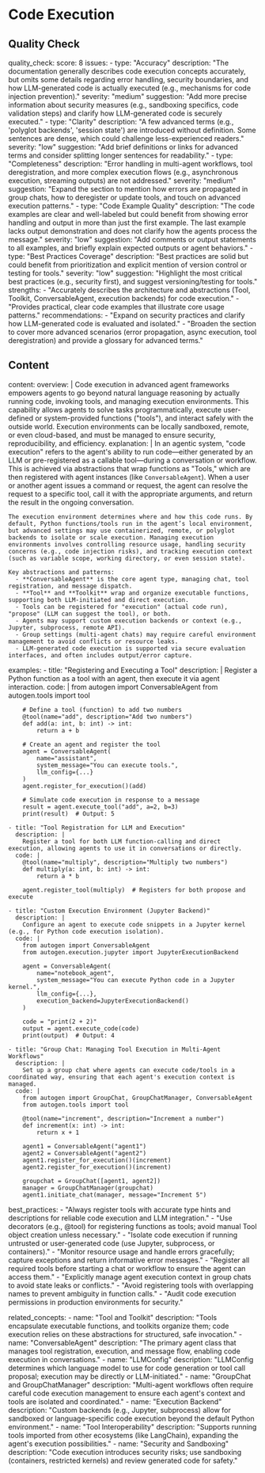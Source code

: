 # Code Execution


## Quality Check

quality_check:
  score: 8
  issues:
    - type: "Accuracy"
      description: "The documentation generally describes code execution concepts accurately, but omits some details regarding error handling, security boundaries, and how LLM-generated code is actually executed (e.g., mechanisms for code injection prevention)."
      severity: "medium"
      suggestion: "Add more precise information about security measures (e.g., sandboxing specifics, code validation steps) and clarify how LLM-generated code is securely executed."
    - type: "Clarity"
      description: "A few advanced terms (e.g., 'polyglot backends', 'session state') are introduced without definition. Some sentences are dense, which could challenge less-experienced readers."
      severity: "low"
      suggestion: "Add brief definitions or links for advanced terms and consider splitting longer sentences for readability."
    - type: "Completeness"
      description: "Error handling in multi-agent workflows, tool deregistration, and more complex execution flows (e.g., asynchronous execution, streaming outputs) are not addressed."
      severity: "medium"
      suggestion: "Expand the section to mention how errors are propagated in group chats, how to deregister or update tools, and touch on advanced execution patterns."
    - type: "Code Example Quality"
      description: "The code examples are clear and well-labeled but could benefit from showing error handling and output in more than just the first example. The last example lacks output demonstration and does not clarify how the agents process the message."
      severity: "low"
      suggestion: "Add comments or output statements to all examples, and briefly explain expected outputs or agent behaviors."
    - type: "Best Practices Coverage"
      description: "Best practices are solid but could benefit from prioritization and explicit mention of version control or testing for tools."
      severity: "low"
      suggestion: "Highlight the most critical best practices (e.g., security first), and suggest versioning/testing for tools."
  strengths:
    - "Accurately describes the architecture and abstractions (Tool, Toolkit, ConversableAgent, execution backends) for code execution."
    - "Provides practical, clear code examples that illustrate core usage patterns."
  recommendations:
    - "Expand on security practices and clarify how LLM-generated code is evaluated and isolated."
    - "Broaden the section to cover more advanced scenarios (error propagation, async execution, tool deregistration) and provide a glossary for advanced terms."


## Content

content:
  overview: |
    Code execution in advanced agent frameworks empowers agents to go beyond natural language reasoning by actually running code, invoking tools, and managing execution environments. This capability allows agents to solve tasks programmatically, execute user-defined or system-provided functions ("tools"), and interact safely with the outside world. Execution environments can be locally sandboxed, remote, or even cloud-based, and must be managed to ensure security, reproducibility, and efficiency.
  explanation: |
    In an agentic system, "code execution" refers to the agent's ability to run code—either generated by an LLM or pre-registered as a callable tool—during a conversation or workflow. This is achieved via abstractions that wrap functions as "Tools," which are then registered with agent instances (like `ConversableAgent`). When a user or another agent issues a command or request, the agent can resolve the request to a specific tool, call it with the appropriate arguments, and return the result in the ongoing conversation.

    The execution environment determines where and how this code runs. By default, Python functions/tools run in the agent’s local environment, but advanced settings may use containerized, remote, or polyglot backends to isolate or scale execution. Managing execution environments involves controlling resource usage, handling security concerns (e.g., code injection risks), and tracking execution context (such as variable scope, working directory, or even session state).

    Key abstractions and patterns:
      - **ConversableAgent** is the core agent type, managing chat, tool registration, and message dispatch.
      - **Tool** and **Toolkit** wrap and organize executable functions, supporting both LLM-initiated and direct execution.
      - Tools can be registered for "execution" (actual code run), "propose" (LLM can suggest the tool), or both.
      - Agents may support custom execution backends or context (e.g., Jupyter, subprocess, remote API).
      - Group settings (multi-agent chats) may require careful environment management to avoid conflicts or resource leaks.
      - LLM-generated code execution is supported via secure evaluation interfaces, and often includes output/error capture.
  examples:
    - title: "Registering and Executing a Tool"
      description: |
        Register a Python function as a tool with an agent, then execute it via agent interaction.
      code: |
        from autogen import ConversableAgent
        from autogen.tools import tool

        # Define a tool (function) to add two numbers
        @tool(name="add", description="Add two numbers")
        def add(a: int, b: int) -> int:
            return a + b

        # Create an agent and register the tool
        agent = ConversableAgent(
            name="assistant",
            system_message="You can execute tools.",
            llm_config={...}
        )
        agent.register_for_execution()(add)

        # Simulate code execution in response to a message
        result = agent.execute_tool("add", a=2, b=3)
        print(result)  # Output: 5

    - title: "Tool Registration for LLM and Execution"
      description: |
        Register a tool for both LLM function-calling and direct execution, allowing agents to use it in conversations or directly.
      code: |
        @tool(name="multiply", description="Multiply two numbers")
        def multiply(a: int, b: int) -> int:
            return a * b

        agent.register_tool(multiply)  # Registers for both propose and execute

    - title: "Custom Execution Environment (Jupyter Backend)"
      description: |
        Configure an agent to execute code snippets in a Jupyter kernel (e.g., for Python code execution isolation).
      code: |
        from autogen import ConversableAgent
        from autogen.execution.jupyter import JupyterExecutionBackend

        agent = ConversableAgent(
            name="notebook_agent",
            system_message="You can execute Python code in a Jupyter kernel.",
            llm_config={...},
            execution_backend=JupyterExecutionBackend()
        )

        code = "print(2 + 2)"
        output = agent.execute_code(code)
        print(output)  # Output: 4

    - title: "Group Chat: Managing Tool Execution in Multi-Agent Workflows"
      description: |
        Set up a group chat where agents can execute code/tools in a coordinated way, ensuring that each agent's execution context is managed.
      code: |
        from autogen import GroupChat, GroupChatManager, ConversableAgent
        from autogen.tools import tool

        @tool(name="increment", description="Increment a number")
        def increment(x: int) -> int:
            return x + 1

        agent1 = ConversableAgent("agent1")
        agent2 = ConversableAgent("agent2")
        agent1.register_for_execution()(increment)
        agent2.register_for_execution()(increment)

        groupchat = GroupChat([agent1, agent2])
        manager = GroupChatManager(groupchat)
        agent1.initiate_chat(manager, message="Increment 5")

  best_practices:
    - "Always register tools with accurate type hints and descriptions for reliable code execution and LLM integration."
    - "Use decorators (e.g., @tool) for registering functions as tools; avoid manual Tool object creation unless necessary."
    - "Isolate code execution if running untrusted or user-generated code (use Jupyter, subprocess, or containers)."
    - "Monitor resource usage and handle errors gracefully; capture exceptions and return informative error messages."
    - "Register all required tools before starting a chat or workflow to ensure the agent can access them."
    - "Explicitly manage agent execution context in group chats to avoid state leaks or conflicts."
    - "Avoid registering tools with overlapping names to prevent ambiguity in function calls."
    - "Audit code execution permissions in production environments for security."

  related_concepts:
    - name: "Tool and Toolkit"
      description: "Tools encapsulate executable functions, and toolkits organize them; code execution relies on these abstractions for structured, safe invocation."
    - name: "ConversableAgent"
      description: "The primary agent class that manages tool registration, execution, and message flow, enabling code execution in conversations."
    - name: "LLMConfig"
      description: "LLMConfig determines which language model to use for code generation or tool call proposal; execution may be directly or LLM-initiated."
    - name: "GroupChat and GroupChatManager"
      description: "Multi-agent workflows often require careful code execution management to ensure each agent's context and tools are isolated and coordinated."
    - name: "Execution Backend"
      description: "Custom backends (e.g., Jupyter, subprocess) allow for sandboxed or language-specific code execution beyond the default Python environment."
    - name: "Tool Interoperability"
      description: "Supports running tools imported from other ecosystems (like LangChain), expanding the agent's execution possibilities."
    - name: "Security and Sandboxing"
      description: "Code execution introduces security risks; use sandboxing (containers, restricted kernels) and review generated code for safety."